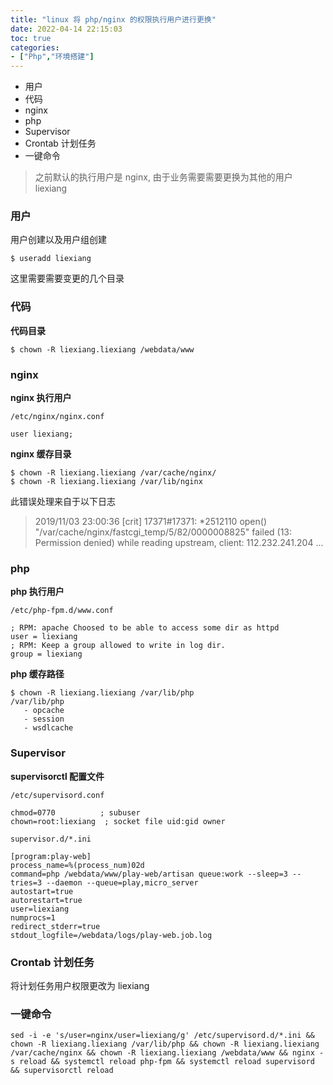 ```yaml
---
title: "linux 将 php/nginx 的权限执行用户进行更换"
date: 2022-04-14 22:15:03
toc: true
categories:
- ["Php","环境搭建"]
---
```


- 用户
- 代码
- nginx
- php
- Supervisor
- Crontab 计划任务
- 一键命令
> 之前默认的执行用户是 nginx, 由于业务需要需要更换为其他的用户 liexiang





### 用户
用户创建以及用户组创建
```
$ useradd liexiang
```
这里需要需要变更的几个目录

### 代码
**代码目录**
```
$ chown -R liexiang.liexiang /webdata/www
```

### nginx
**nginx 执行用户**

`/etc/nginx/nginx.conf`
```
user liexiang;
```
**nginx 缓存目录**
```
$ chown -R liexiang.liexiang /var/cache/nginx/
$ chown -R liexiang.liexiang /var/lib/nginx
```
此错误处理来自于以下日志
> 2019/11/03 23:00:36 [crit] 17371#17371: *2512110 open() "/var/cache/nginx/fastcgi_temp/5/82/0000008825" failed (13: Permission denied) while reading upstream, client: 112.232.241.204 ...


### php
**php 执行用户**

`/etc/php-fpm.d/www.conf`
```
; RPM: apache Choosed to be able to access some dir as httpd
user = liexiang
; RPM: Keep a group allowed to write in log dir.
group = liexiang
```
**php 缓存路径**
```
$ chown -R liexiang.liexiang /var/lib/php
/var/lib/php
   - opcache
   - session
   - wsdlcache
```

### Supervisor
**supervisorctl 配置文件**

`/etc/supervisord.conf`
```
chmod=0770          ; subuser
chown=root:liexiang  ; socket file uid:gid owner
```
`supervisor.d/*.ini`
```
[program:play-web]
process_name=%(process_num)02d
command=php /webdata/www/play-web/artisan queue:work --sleep=3 --tries=3 --daemon --queue=play,micro_server
autostart=true
autorestart=true
user=liexiang
numprocs=1
redirect_stderr=true
stdout_logfile=/webdata/logs/play-web.job.log
```

### Crontab 计划任务
将计划任务用户权限更改为 liexiang

### 一键命令
```
sed -i -e 's/user=nginx/user=liexiang/g' /etc/supervisord.d/*.ini && chown -R liexiang.liexiang /var/lib/php && chown -R liexiang.liexiang /var/cache/nginx && chown -R liexiang.liexiang /webdata/www && nginx -s reload && systemctl reload php-fpm && systemctl reload supervisord && supervisorctl reload
```

